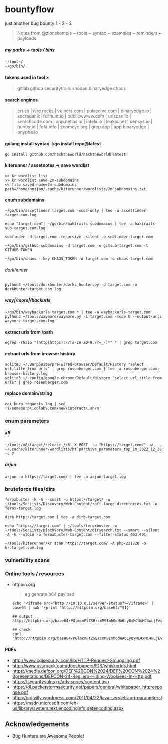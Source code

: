 # bountyflow
just another bug bounty 1 - 2 - 3
> Notes from @zionskompis ~ tools ~ syntax ~ examples ~ reminders ~ payloads
##### my paths -> tools / bins
```
~/tools/
~/go/bin/
```
#### tokens used in tool x
> gitlab
> github 
> securitytrails
> shodan 
> binaryedge
> chaos


#### search engines 
> crt.sh | ivre.rocks | vulners.com | pulsedive.com | binaryedge.io | socradar.io| fullhunt.io | publicwwww.com | urlscan.io | searchcode.com | app.netlas.io | intelx.io | leakix.net | censys.io | hunter.io | fofa.info | zoomeye.org | grep.app | app.binaryedge | onyphe.io



#### golang install syntax ->go install repo@latest 
```go install github.com/hacktheworld/hacktheworld@latest ```

#### kiterunner / assetnotes -> save wordlist 
```
>> kr wordlist list
>> kr wordlist save 2m-subdomains
<< file saved name=2m-subdomains path=/home/nojjan/.cache/kiterunner/wordlists/2m`subdomains.txt
```


#### enum subdomains
```
~/go/bin/assetfinder target.com -subs-only | tee -a assetfinder-target.com.log

echo "target.com"| ~/go/bin/haktrails subdomains | tee -a haktrails-sub-target.com.log

subfinder -d target.com -recursive -silent -o subfinder-target.com

~/go/bin/github-subdomains -d target.com -o gitsub-target.com -t GITHUB_TOKEN

~/go/bin/chaos --key CHAOS_TOKEN -d target.com -o chaos-target.com

```

###### dorkhunter
```
python3 ~/tools/dorkhunter/dorks_hunter.py -d target.com -o dorkhunter-target.com.log
```
##### way|/more|/backurls
```
~/go/bin/waybackurls target.com * | tee -a waybackurls-target.com
python3 ~/tools/waymore/waymore.py -i target.com -mode U --output-urls waymore-target.com.log
```

#### extract urls from /path 
```
egrep -rhaio "(http|https)://[a-zA-Z0-9./?=_-]*" * | grep target.com
```

#### extract urls from browser history
```
sqlite3 ~/.BurpSuite/pre-wired-browser/Default/History "select url,title from urls" | grep rosenberger.com | tee -a rosenberger.com-browser-history.log
sqlite3 ~/.config/google-chrome/Default/History "select url,title from urls" | grep rosenberger.com
```

#### replace domain/string
```
cat burp-requests.log | sed 's/someburp\.colob\.com/new\interact\.sh/m'
```
### enum parameters 
##### x8
```
~/tools/x8/target/release./x8 -X POST  -u "https://target.com/" -w ~/.cache/kiterunner/wordlists/ht`parchive_parameters_top_1m_2022_12_28.txt -c 7
```
##### arjun
```
arjun -u https://target.com/ | tee -a arjun-target.log
```

### bruteforce files/dirs
```
feroxbuster -k -A --smart -u https://target/ -w ~/tools/SecLists/Discovery/Web-Content/raft-large-directories.txt -o ferox-target.log

dirb http://target.com | tee -a dirb-target.com

echo "https://target.com" | ~/tools/feroxbuster -w ~/tools/SecLists/Discovery/Web-Content/dirsearch.txt --smart --silent -A -k --stdin -o feroxbuster-target.com --filter-status 403,401

~/tools/kiterunner/kr scan https://target.com/ -A php-221228 -o kr.target.com.log
```

### vulnerbility scans



### Online tools / resources
- httpbin.org 
    > eg genrate b64 payload 
    ```
    echo '<iframe src="http://10.10.0.1/server-status"></iframe>' | base64 | awk '{print "http://httpbin.org/base64/"$1}'
    
    ## output
    http://httpbin.org/base64/PGlmcmFtZSBzcmM9Imh0dHA6Ly8xMC4xMC4wLjEvc2VydmVyLXN0YXR1cyI+PC9pZnJhbWU+Cg==
    
    ## check 
    curl 'http://httpbin.org/base64/PGlmcmFtZSBzcmM9Imh0dHA6Ly8xMC4xMC4wLjEvc2VydmVyLXN0YXR1cyI+PC9pZnJhbWU+Cg=='
    ```


#### PDFs

- http://www.cgisecurity.com/lib/HTTP-Request-Smuggling.pdf
- http://www.ussrback.com/docs/papers/IDS/whiskerids.html
- https://media.defcon.org/DEF%20CON%2024/DEF%20CON%2024%20presentations/DEFCON-24-Regilero-Hiding-Wookiees-In-Http.pdf
- https://securityvulns.ru/advisories/content.asp
- https://dl.packetstormsecurity.net/papers/general/whitepaper_httpresponse.pdf
- https://cdivilly.wordpress.com/2011/04/22/java-servlets-uri-parameters/
- https://msdn.microsoft.com/en-us/library/system.text.encodinginfo.getencoding.aspx


## Acknowledgements
 - Bug Hunters are Awesome People! 
